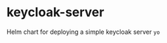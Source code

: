 # keycloak-server
Helm chart for deploying a simple keycloak server
`yo`


<!-- Security scan triggered at 2025-09-02 01:36:11 -->

<!-- Security scan triggered at 2025-09-09 05:31:17 -->

<!-- Security scan triggered at 2025-09-28 15:34:10 -->